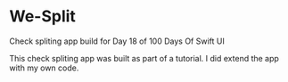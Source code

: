 # We-Split
Check spliting app build for Day 18 of 100 Days Of Swift UI

This check spliting app was built as part of a tutorial. I did extend the app with my own code.
